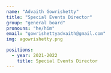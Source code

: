 ```yaml
---
name: "Advaith Gowrishetty"
title: "Special Events Director"
group: "general board"
pronouns: "he/him"
email: "gowrishettyadvaith@gmail.com"
img: agowrishetty.png

positions:
  - year: 2021-2022
    title: Special Events Director
---
```

